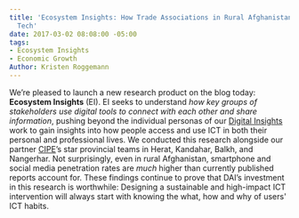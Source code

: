 ```yaml
---
title: 'Ecosystem Insights: How Trade Associations in Rural Afghanistan use Mobile
  Tech'
date: 2017-03-02 08:08:00 -05:00
tags:
- Ecosystem Insights
- Economic Growth
Author: Kristen Roggemann
---
```


We’re pleased to launch a new research product on the blog today: **Ecosystem Insights** (EI). EI seeks to understand *how key groups of stakeholders use digital tools to connect with each other and share information*, pushing beyond the individual personas of our [Digital Insights](https://dai-global-digital.com/tags/?tag=digital-insights) work to gain insights into how people access and use ICT in both their personal and professional lives. We conducted this research alongside our partner [CIPE](http://www.cipe.org/)’s star provincial teams in Herat, Kandahar, Balkh, and Nangerhar. Not surprisingly, even in rural Afghanistan, smartphone and social media penetration rates are *much* higher than currently published reports account for. These findings continue to prove that DAI’s investment in this research is worthwhile: Designing a sustainable and high-impact ICT intervention will always start with knowing the what, how and why of users' ICT habits.

<!--more-->

<script id="infogram_0_c52389b1-3821-4909-bcdc-d2f950127e32" title="Ecosystem Insights, Afghanistan" src="//e.infogr.am/js/dist/embed.js?5zI" type="text/javascript"></script>